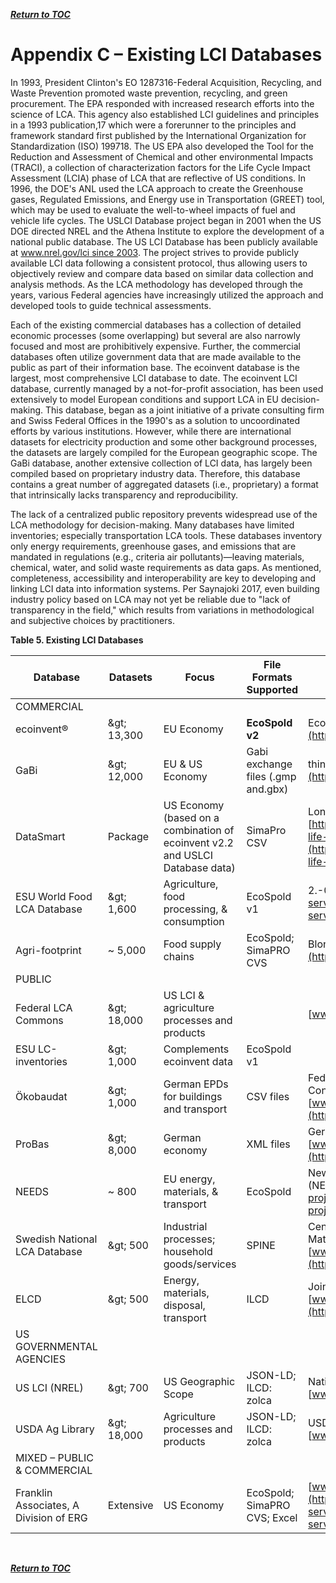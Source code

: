 [**_Return to TOC_**](./toc.md)
<br>


# Appendix C – Existing LCI Databases

In 1993, President Clinton&#39;s EO 1287316-Federal Acquisition, Recycling, and Waste Prevention promoted waste prevention, recycling, and green procurement. The EPA responded with increased research efforts into the science of LCA. This agency also established LCI guidelines and principles in a 1993 publication,17 which were a forerunner to the principles and framework standard first published by the International Organization for Standardization (ISO) 199718. The US EPA also developed the Tool for the Reduction and Assessment of Chemical and other environmental Impacts (TRACI), a collection of characterization factors for the Life Cycle Impact Assessment (LCIA) phase of LCA that are reflective of US conditions. In 1996, the DOE&#39;s ANL used the LCA approach to create the Greenhouse gases, Regulated Emissions, and Energy use in Transportation (GREET) tool, which may be used to evaluate the well-to-wheel impacts of fuel and vehicle life cycles. The USLCI Database project began in 2001 when the US DOE directed NREL and the Athena Institute to explore the development of a national public database. The US LCI Database has been publicly available at [www.nrel.gov/lci since 2003](http://www.nrel.gov/lci%20since%202003). The project strives to provide publicly available LCI data following a consistent protocol, thus allowing users to objectively review and compare data based on similar data collection and analysis methods. As the LCA methodology has developed through the years, various Federal agencies have increasingly utilized the approach and developed tools to guide technical assessments.

Each of the existing commercial databases has a collection of detailed economic processes (some overlapping) but several are also narrowly focused and most are prohibitively expensive. Further, the commercial databases often utilize government data that are made available to the public as part of their information base. The ecoinvent database is the largest, most comprehensive LCI database to date. The ecoinvent LCI database, currently managed by a not-for-profit association, has been used extensively to model European conditions and support LCA in EU decision-making. This database, began as a joint initiative of a private consulting firm and Swiss Federal Offices in the 1990&#39;s as a solution to uncoordinated efforts by various institutions. However, while there are international datasets for electricity production and some other background processes, the datasets are largely compiled for the European geographic scope. The GaBi database, another extensive collection of LCI data, has largely been compiled based on proprietary industry data. Therefore, this database contains a great number of aggregated datasets (i.e., proprietary) a format that intrinsically lacks transparency and reproducibility.

The lack of a centralized public repository prevents widespread use of the LCA methodology for decision-making. Many databases have limited inventories; especially transportation LCA tools. These databases inventory only energy requirements, greenhouse gases, and emissions that are mandated in regulations (e.g., criteria air pollutants)—leaving materials, chemical, water, and solid waste requirements as data gaps. As mentioned, completeness, accessibility and interoperability are key to developing and linking LCI data into information systems. Per Saynajoki 2017, even building industry policy based on LCA may not yet be reliable due to &quot;lack of transparency in the field,&quot; which results from variations in methodological and subjective choices by practitioners.
<br>


**Table 5. Existing LCI Databases**

| Database | Datasets | Focus | File Formats Supported | Reference |
| --- | --- | --- | --- | --- |
| COMMERCIAL |
| ecoinvent® | \&gt; 13,300 | EU Economy | **EcoSpold v2** | Ecoinvent;[www.ecoinvent.org](http://www.ecoinvent.org)  |
| GaBi | \&gt; 12,000 | EU &amp; US Economy | Gabi exchange files (.gmp and.gbx) | thinkstep GaBi; [www.gabi-software.com](http://www.gabi-software.com)  |
| DataSmart | Package | US Economy (based on a combination of ecoinvent v2.2 and USLCI Database data) | SimaPro CSV | Long Trail Sustainability; [https://ltsexperts.com/services/software/datasmart-life-cycle-inventory/](https://ltsexperts.com/services/software/datasmart-life-cycle-inventory/)  |
| ESU World Food LCA Database | \&gt; 1,600 | Agriculture, food processing, &amp; consumption | EcoSpold v1 | 2.-0 LCA Consultants &amp; Aarhus University; [http://esu-services.ch/data/fooddata/](http://esu-services.ch/data/fooddata/)   |
| Agri-footprint | ~ 5,000 | Food supply chains | EcoSpold; SimaPRO CVS | Blonk Consultants; [www.agri-footprint.com](http://www.agri-footprint.com)  |
| PUBLIC |
| Federal LCA Commons | \&gt; 18,000 | US LCI &amp; agriculture processes and products |   | [www.lcacommons.gov](http://www.lcacommons.gov)  |
| ESU LC-inventories | \&gt; 1,000 | Complements ecoinvent data | EcoSpold v1 |   |
| Ökobaudat | \&gt; 1,000 | German EPDs for buildings and transport | CSV files | Federal Ministry for the Environment, Nature Conservation, Building &amp; Nuclear Safety; [www.oekobaudat.de/en.html](http://www.oekobaudat.de/en.html)   |
| ProBas | \&gt; 8,000 | German economy | XML files | German Federal Environmental Agency; [www.probas.umweltbundesamt.de/php/index.php](http://www.probas.umweltbundesamt.de/php/index.php)  |
| NEEDS | ~ 800 | EU energy, materials, &amp; transport | EcoSpold | New Energy Externalities Developments for Sustainability (NEEDS) Project; [www.needs-project.org/needswebdb/index.php](http://www.needs-project.org/needswebdb/index.php)  |
| Swedish National LCA Database | \&gt; 500 | Industrial processes; household goods/services | SPINE | Centre for Environmental Assessment of Product &amp; Material Systems-Chalmers University of Technology; [www.cpmdatabase.cpm.chalmers.se](http://www.cpmdatabase.cpm.chalmers.se)  |
| ELCD | \&gt; 500 | Energy, materials, disposal, transport | ILCD | Joint Research Centre of the European Commission; [www.eplca.jrc.ec.europa.eu/ELCD3/index.xhtml](http://www.eplca.jrc.ec.europa.eu/ELCD3/index.xhtml)  |
| US GOVERNMENTAL AGENCIES |
| US LCI (NREL) | \&gt; 700 | US Geographic Scope | JSON-LD; ILCD: zolca | National Renewable Energy Laboratory (NREL); [www.nrel.gov/lci](http://www.nrel.gov/lci)  |
| USDA Ag Library | \&gt; 18,000 | Agriculture processes and products | JSON-LD; ILCD: zolca | USDA National Agriculture Library (NAL); [www.lcacommons.gov](http://www.lcacommons.gov)  |
| MIXED – PUBLIC &amp; COMMERCIAL |
| Franklin Associates, A Division of ERG | Extensive | US Economy | EcoSpold; SimaPRO CVS; Excel | [www.fal.com](http://www.fal.com)or[www.erg.com/service/life-cycle-services](http://www.erg.com/service/life-cycle-services)  |
<br>



[**_Return to TOC_**](./toc.md)

